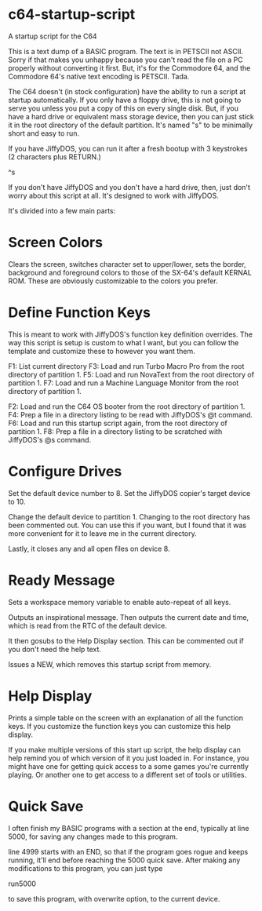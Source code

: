 # c64-startup-script
A startup script for the C64

This is a text dump of a BASIC program. The text is in PETSCII not ASCII. Sorry if that makes you unhappy because you can't read the file on a PC properly without converting it first. But, it's for the Commodore 64, and the Commodore 64's native text encoding is PETSCII. Tada.

The C64 doesn't (in stock configuration) have the ability to run a script at startup automatically. If you only have a floppy drive, this is not going to serve you unless you put a copy of this on every single disk. But, if you have a hard drive or equivalent mass storage device, then you can just stick it in the root directory of the default partition. It's named "s" to be minimally short and easy to run.

If you have JiffyDOS, you can run it after a fresh bootup with 3 keystrokes (2 characters plus RETURN.)

^s

If you don't have JiffyDOS and you don't have a hard drive, then, just don't worry about this script at all. It's designed to work with JiffyDOS. 

It's divided into a few main parts:

# Screen Colors

Clears the screen, switches character set to upper/lower, sets the border, background and foreground colors to those of the SX-64's default KERNAL ROM. These are obviously customizable to the colors you prefer.

# Define Function Keys

This is meant to work with JiffyDOS's function key definition overrides. The way this script is setup is custom to what I want, but you can follow the template and customize these to however you want them.

F1: List current directory
F3: Load and run Turbo Macro Pro from the root directory of partition 1.
F5: Load and run NovaText from the root directory of partition 1.
F7: Load and run a Machine Language Monitor from the root directory of partition 1.

F2: Load and run the C64 OS booter from the root directory of partition 1.
F4: Prep a file in a directory listing to be read with JiffyDOS's @t command.
F6: Load and run this startup script again, from the root directory of partition 1.
F8: Prep a file in a directory listing to be scratched with JiffyDOS's @s command.

# Configure Drives

Set the default device number to 8. Set the JiffyDOS copier's target device to 10.

Change the default device to partition 1. Changing to the root directory has been commented out. You can use this if you want, but I found that it was more convenient for it to leave me in the current directory.

Lastly, it closes any and all open files on device 8.

# Ready Message

Sets a workspace memory variable to enable auto-repeat of all keys.

Outputs an inspirational message. Then outputs the current date and time, which is read from the RTC of the default device. 

It then gosubs to the Help Display section. This can be commented out if you don't need the help text.

Issues a NEW, which removes this startup script from memory.

# Help Display

Prints a simple table on the screen with an explanation of all the function keys. If you customize the function keys you can customize this help display. 

If you make multiple versions of this start up script, the help display can help remind you of which version of it you just loaded in. For instance, you might have one for getting quick access to a some games you're currently playing. Or another one to get access to a different set of tools or utilities.

# Quick Save

I often finish my BASIC programs with a section at the end, typically at line 5000, for saving any changes made to this program. 

line 4999 starts with an END, so that if the program goes rogue and keeps running, it'll end before reaching the 5000 quick save. After making any modifications to this program, you can just type 

run5000 

to save this program, with overwrite option, to the current device.


